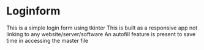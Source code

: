 # Loginform
This is a simple login form using tkinter
This is built as a responsive app not linking to any website/server/software
An autofill feature is present to save time in accessing the master file
